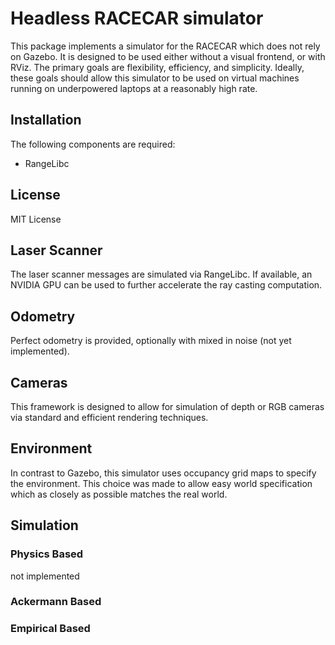 # Headless RACECAR simulator

This package implements a simulator for the RACECAR which does not rely on Gazebo. It is designed to be used either without a visual frontend, or with RViz. The primary goals are flexibility, efficiency, and simplicity. Ideally, these goals should allow this simulator to be used on virtual machines running on underpowered laptops at a reasonably high rate.

## Installation

The following components are required:
- RangeLibc

## License

MIT License

## Laser Scanner

The laser scanner messages are simulated via RangeLibc. If available, an NVIDIA GPU can be used to further accelerate the ray casting computation.

## Odometry

Perfect odometry is provided, optionally with mixed in noise (not yet implemented).

## Cameras

This framework is designed to allow for simulation of depth or RGB cameras via standard and efficient rendering techniques.

## Environment

In contrast to Gazebo, this simulator uses occupancy grid maps to specify the environment. This choice was made to allow easy world specification which as closely as possible matches the real world.

## Simulation

### Physics Based

not implemented

### Ackermann Based

### Empirical Based

